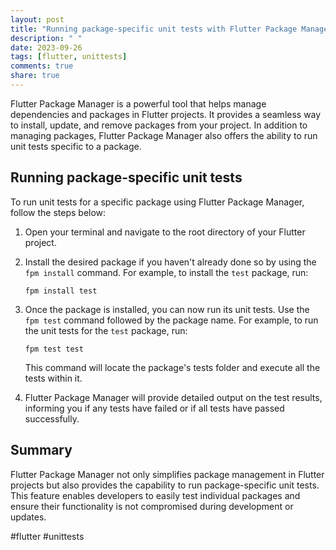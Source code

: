 ```yaml
---
layout: post
title: "Running package-specific unit tests with Flutter Package Manager"
description: " "
date: 2023-09-26
tags: [flutter, unittests]
comments: true
share: true
---
```


Flutter Package Manager is a powerful tool that helps manage dependencies and packages in Flutter projects. It provides a seamless way to install, update, and remove packages from your project. In addition to managing packages, Flutter Package Manager also offers the ability to run unit tests specific to a package.

## Running package-specific unit tests

To run unit tests for a specific package using Flutter Package Manager, follow the steps below:

1. Open your terminal and navigate to the root directory of your Flutter project.

2. Install the desired package if you haven't already done so by using the `fpm install` command. For example, to install the `test` package, run:

   ```
   fpm install test
   ```

3. Once the package is installed, you can now run its unit tests. Use the `fpm test` command followed by the package name. For example, to run the unit tests for the `test` package, run:

   ```
   fpm test test
   ```

   This command will locate the package's tests folder and execute all the tests within it.

4. Flutter Package Manager will provide detailed output on the test results, informing you if any tests have failed or if all tests have passed successfully.

## Summary

Flutter Package Manager not only simplifies package management in Flutter projects but also provides the capability to run package-specific unit tests. This feature enables developers to easily test individual packages and ensure their functionality is not compromised during development or updates.

#flutter #unittests